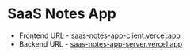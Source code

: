 # SaaS Notes App

- Frontend URL - [saas-notes-app-client.vercel.app](https://saas-notes-app-client.vercel.app/)
- Backend URL - [saas-notes-app-server.vercel.app](https://saas-notes-app-server.vercel.app/)